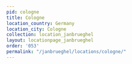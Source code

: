 ```yaml
---
pid: cologne
title: Cologne
location_country: Germany
location_city: Cologne
collection: location_janbrueghel
layout: locationpage_janbrueghel
order: '053'
permalink: "/janbrueghel/locations/cologne/"
---
```

